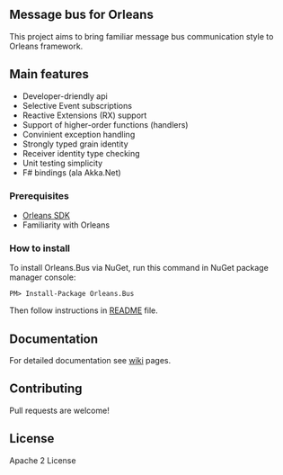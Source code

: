 ## Message bus for Orleans

This project aims to bring familiar message bus communication style to Orleans framework.

## Main features

- Developer-driendly api
- Selective Event subscriptions
- Reactive Extensions (RX) support
- Support of higher-order functions (handlers)
- Convinient exception handling
- Strongly typed grain identity
- Receiver identity type checking
- Unit testing simplicity
- F# bindings (ala Akka.Net)

### Prerequisites
- [Orleans SDK](https://orleans.codeplex.com/wikipage?title=Orleans%20Setup%20for%20Developers&referringTitle=Home "Link to Orleans SDK installation page")
- Familiarity with Orleans

### How to install

To install Orleans.Bus via NuGet, run this command in NuGet package manager console:

	PM> Install-Package Orleans.Bus

Then follow instructions in [README](https://github.com/yevhen/Orleans.Bus/blob/master/Build/Readme.txt) file.

## Documentation

For detailed documentation see [wiki](https://github.com/yevhen/Orleans.Bus/wiki) pages.

## Contributing

Pull requests are welcome!

## License

Apache 2 License
